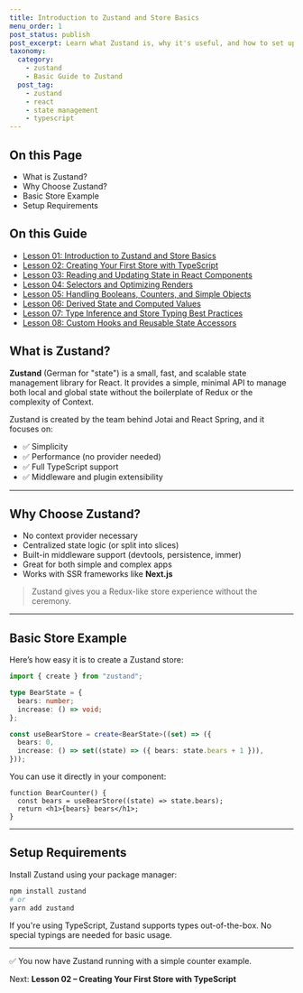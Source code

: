 ```yaml
---
title: Introduction to Zustand and Store Basics
menu_order: 1
post_status: publish
post_excerpt: Learn what Zustand is, why it's useful, and how to set up your first store in under a minute.
taxonomy:
  category:
    - zustand
    - Basic Guide to Zustand
  post_tag:
    - zustand
    - react
    - state management
    - typescript
---
```


<div class="toc" markdown="1">

<div class="otp" markdown="1">

## On this Page

- What is Zustand?
- Why Choose Zustand?
- Basic Store Example
- Setup Requirements

</div>

<div class="otg" markdown="1">

## On this Guide

- [Lesson 01: Introduction to Zustand and Store Basics](./lesson-01-introduction-to-zustand-and-store-basics)
- [Lesson 02: Creating Your First Store with TypeScript](./lesson-02-creating-your-first-store-with-typescript)
- [Lesson 03: Reading and Updating State in React Components](./lesson-03-reading-and-updating-state-in-react-components)
- [Lesson 04: Selectors and Optimizing Renders](./lesson-04-selectors-and-optimizing-renders)
- [Lesson 05: Handling Booleans, Counters, and Simple Objects](./lesson-05-handling-booleans-counters-and-simple-objects)
- [Lesson 06: Derived State and Computed Values](./lesson-06-derived-state-and-computed-values)
- [Lesson 07: Type Inference and Store Typing Best Practices](./lesson-07-type-inference-and-store-typing-best-practices)
- [Lesson 08: Custom Hooks and Reusable State Accessors](./lesson-08-custom-hooks-and-reusable-state-accessors)

</div>

</div>

<div class="guru-main" markdown="1">

## What is Zustand?

**Zustand** (German for "state") is a small, fast, and scalable state management library for React. It provides a simple, minimal API to manage both local and global state without the boilerplate of Redux or the complexity of Context.

Zustand is created by the team behind Jotai and React Spring, and it focuses on:

- ✅ Simplicity
- ✅ Performance (no provider needed)
- ✅ Full TypeScript support
- ✅ Middleware and plugin extensibility

---

## Why Choose Zustand?

- No context provider necessary
- Centralized state logic (or split into slices)
- Built-in middleware support (devtools, persistence, immer)
- Great for both simple and complex apps
- Works with SSR frameworks like **Next.js**

> Zustand gives you a Redux-like store experience without the ceremony.

---

## Basic Store Example

Here’s how easy it is to create a Zustand store:

```ts
import { create } from "zustand";

type BearState = {
  bears: number;
  increase: () => void;
};

const useBearStore = create<BearState>((set) => ({
  bears: 0,
  increase: () => set((state) => ({ bears: state.bears + 1 })),
}));
```

You can use it directly in your component:

```tsx
function BearCounter() {
  const bears = useBearStore((state) => state.bears);
  return <h1>{bears} bears</h1>;
}
```

---

## Setup Requirements

Install Zustand using your package manager:

```bash
npm install zustand
# or
yarn add zustand
```

If you're using TypeScript, Zustand supports types out-of-the-box. No special typings are needed for basic usage.

---

✅ You now have Zustand running with a simple counter example.

Next: **Lesson 02 – Creating Your First Store with TypeScript**

</div>

